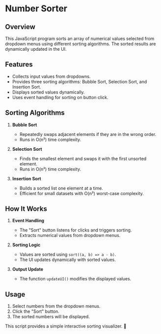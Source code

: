 # Number Sorter

## Overview
This JavaScript program sorts an array of numerical values selected from dropdown menus using different sorting algorithms. The sorted results are dynamically updated in the UI.

## Features
- Collects input values from dropdowns.
- Provides three sorting algorithms: Bubble Sort, Selection Sort, and Insertion Sort.
- Displays sorted values dynamically.
- Uses event handling for sorting on button click.

## Sorting Algorithms
1. **Bubble Sort**  
   - Repeatedly swaps adjacent elements if they are in the wrong order.
   - Runs in O(n²) time complexity.

2. **Selection Sort**  
   - Finds the smallest element and swaps it with the first unsorted element.
   - Runs in O(n²) time complexity.

3. **Insertion Sort**  
   - Builds a sorted list one element at a time.
   - Efficient for small datasets with O(n²) worst-case complexity.

## How It Works
1. **Event Handling**  
   - The "Sort" button listens for clicks and triggers sorting.
   - Extracts numerical values from dropdown menus.

2. **Sorting Logic**  
   - Values are sorted using `sort((a, b) => a - b)`.
   - The UI updates dynamically with sorted values.

3. **Output Update**  
   - The function `updateUI()` modifies the displayed values.

## Usage
1. Select numbers from the dropdown menus.
2. Click the "Sort" button.
3. The sorted numbers will be displayed.

This script provides a simple interactive sorting visualizer. 🚀
